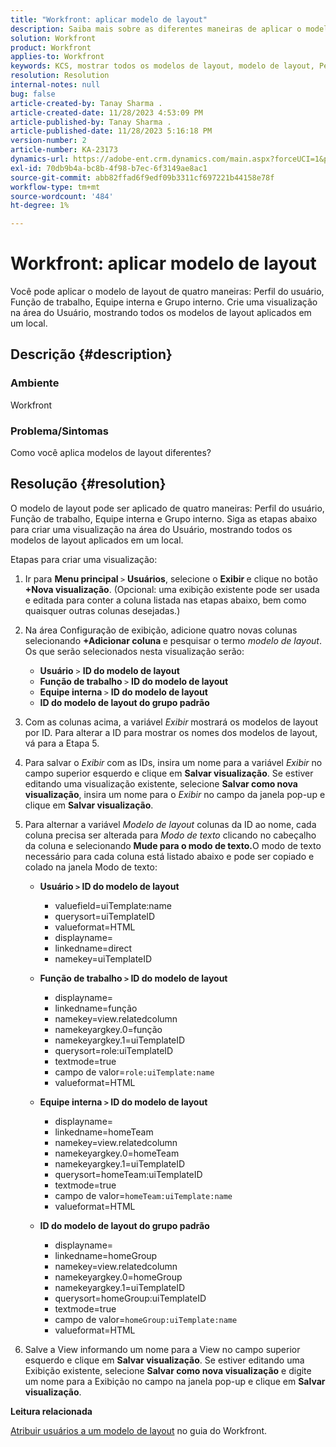 ```yaml
---
title: "Workfront: aplicar modelo de layout"
description: Saiba mais sobre as diferentes maneiras de aplicar o modelo de layout.
solution: Workfront
product: Workfront
applies-to: Workfront
keywords: KCS, mostrar todos os modelos de layout, modelo de layout, Perfil do usuário, Função de trabalho, Equipe interna, Grupo inicial, Workfront
resolution: Resolution
internal-notes: null
bug: false
article-created-by: Tanay Sharma .
article-created-date: 11/28/2023 4:53:09 PM
article-published-by: Tanay Sharma .
article-published-date: 11/28/2023 5:16:18 PM
version-number: 2
article-number: KA-23173
dynamics-url: https://adobe-ent.crm.dynamics.com/main.aspx?forceUCI=1&pagetype=entityrecord&etn=knowledgearticle&id=be19a899-0e8e-ee11-8179-6045bd006704
exl-id: 70db9b4a-bc8b-4f98-b7ec-6f3149ae8ac1
source-git-commit: abb82ffad6f9edf09b3311cf697221b44158e78f
workflow-type: tm+mt
source-wordcount: '484'
ht-degree: 1%

---
```


# Workfront: aplicar modelo de layout


Você pode aplicar o modelo de layout de quatro maneiras: Perfil do usuário, Função de trabalho, Equipe interna e Grupo interno. Crie uma visualização na área do Usuário, mostrando todos os modelos de layout aplicados em um local.

## Descrição {#description}


### Ambiente

Workfront



### Problema/Sintomas

Como você aplica modelos de layout diferentes?


## Resolução {#resolution}


O modelo de layout pode ser aplicado de quatro maneiras: Perfil do usuário, Função de trabalho, Equipe interna e Grupo interno. Siga as etapas abaixo para criar uma visualização na área do Usuário, mostrando todos os modelos de layout aplicados em um local.

Etapas para criar uma visualização:

1. Ir para <b>Menu principal </b>`>`  <b>Usuários</b>, selecione o <b>Exibir </b>e clique no botão <b>+Nova visualização</b>. (Opcional: uma exibição existente pode ser usada e editada para conter a coluna listada nas etapas abaixo, bem como quaisquer outras colunas desejadas.)
2. Na área Configuração de exibição, adicione quatro novas colunas selecionando <b>+Adicionar coluna </b>e pesquisar o termo *modelo de layout*. Os que serão selecionados nesta visualização serão:

   - <b>Usuário</b> `>`  <b>ID do modelo de layout</b>
   - <b>Função de trabalho </b>`>`  <b>ID do modelo de layout</b>
   - <b>Equipe interna </b>`>`  <b>ID do modelo de layout</b>
   - <b>ID do modelo de layout do grupo padrão</b>
3. Com as colunas acima, a variável *Exibir* mostrará os modelos de layout por ID. Para alterar a ID para mostrar os nomes dos modelos de layout, vá para a Etapa 5.
4. Para salvar o *Exibir* com as IDs, insira um nome para a variável *Exibir* no campo superior esquerdo e clique em <b>Salvar visualização</b>. Se estiver editando uma visualização existente, selecione <b>Salvar como nova visualização</b>, insira um nome para o *Exibir* no campo da janela pop-up e clique em <b>Salvar visualização</b>.
5. Para alternar a variável *Modelo de layout* colunas da ID ao nome, cada coluna precisa ser alterada para *Modo de texto* clicando no cabeçalho da coluna e selecionando <b>Mude para o modo de texto.</b>O modo de texto necessário para cada coluna está listado abaixo e pode ser copiado e colado na janela Modo de texto:
   - <b>Usuário `>`  ID do modelo de layout </b>
      - valuefield=uiTemplate:name
      - querysort=uiTemplateID
      - valueformat=HTML
      - displayname=
      - linkedname=direct
      - namekey=uiTemplateID


   - <b>Função de trabalho `>`  ID do modelo de layout </b>
      - displayname=
      - linkedname=função
      - namekey=view.relatedcolumn
      - namekeyargkey.0=função
      - namekeyargkey.1=uiTemplateID
      - querysort=role:uiTemplateID
      - textmode=true
      - campo de valor=`role:uiTemplate:name`
      - valueformat=HTML


   - <b>Equipe interna `>`  ID do modelo de layout</b>
      - displayname=
      - linkedname=homeTeam
      - namekey=view.relatedcolumn
      - namekeyargkey.0=homeTeam
      - namekeyargkey.1=uiTemplateID
      - querysort=homeTeam:uiTemplateID
      - textmode=true
      - campo de valor=`homeTeam:uiTemplate:name`
      - valueformat=HTML


   - <b>ID do modelo de layout do grupo padrão </b>
      - displayname=
      - linkedname=homeGroup
      - namekey=view.relatedcolumn
      - namekeyargkey.0=homeGroup
      - namekeyargkey.1=uiTemplateID
      - querysort=homeGroup:uiTemplateID
      - textmode=true
      - campo de valor=`homeGroup:uiTemplate:name`
      - valueformat=HTML
6. Salve a View informando um nome para a View no campo superior esquerdo e clique em <b>Salvar visualização</b>. Se estiver editando uma Exibição existente, selecione <b>Salvar como nova visualização</b> e digite um nome para a Exibição no campo na janela pop-up e clique em <b>Salvar visualização</b>.


<b>Leitura relacionada</b>

[Atribuir usuários a um modelo de layout](https://experienceleague.adobe.com/docs/workfront/using/administration-and-setup/customize/layout-templates/assign-users-to-layout-template.html) no guia do Workfront.
